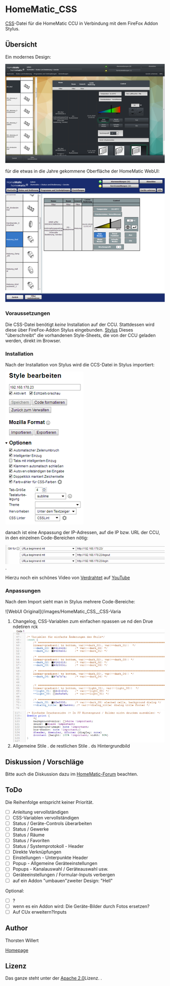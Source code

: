# HomeMatic_CSS
[CSS](https://de.wikipedia.org/wiki/Cascading_Style_Sheets)-Datei für die HomeMatic CCU in Verbindung mit dem FireFox Addon Stylus.

## Übersicht
Ein modernes Design:

![WebUI Neu](/images/WebUI_Neues_Design_1_sm.png)

für die etwas in die Jahre gekommene Oberfläche der HomeMatic WebUI:

![WebUI Original](/images/WebUI_Original_sm.png)

### Voraussetzungen
Die CSS-Datei benötigt  _keine_ Installation auf der CCU.
Stattdessen wird diese über FireFox-Addon Stylus eingebunden.
[Stylus](https://addons.mozilla.org/en-US/firefox/addon/styl-us/)
Dieses "überschreibt" die vorhandenen Style-Sheets, die von der CCU geladen werden, direkt im Browser.

### Installation
Nach der Installation von Stylus wird die CCS-Datei in Stylus importiert:

![WebUI Original](/images/HomeMatic_CSS__Stylus_bearbeiten.png)

danach ist eine Anpassung der IP-Adressen, auf die IP bzw. URL der CCU, in den einzelnen Code-Bereichen nötig:

![WebUI Original](/images/HomeMatic_CSS__Gilt_fuer.png).

Hierzu noch ein schönes Video von [Verdrahtet](https://www.verdrahtet.info) auf [YouTube](https://www.youtube.com/watch?v=nxAQbJ4O01g)

### Anpassungen
Nach dem Import sieht man in Stylus mehrere Code-Bereiche:

![WebUI Original](/images/HomeMatic_CSS__CSS-Varia

 1. Changelog, CSS-Variablen zum einfachen npassen ue nd den Drue ndetiren rck ![WebUI Original](/images/HomeMatic_CSS__CSS-Variablen.png)![WebUI Original](/images/HomeMatic_CSS__Print.png)
 32. Allgemeine Stile
 . de restlichen Stile
 . ds Hintergrundbild
 
 ## Diskussion / Vorschläge
Bitte auch die Diskussion dazu im [HomeMatic-Forum](https://homematic-forum.de/forum/viewtopic.php?f=41&t=46033) beachten.

## ToDo

Die Reihenfolge entspricht keiner Priorität.

 - [ ] Anleitung vervollständigen
 - [ ] CSS-Variablen vervollständigen
 - [ ] Status / Geräte-Controls überarbeiten
 - [ ] Status / Gewerke
 - [ ] Status / Räume
 - [ ] Status / Favoriten
 - [ ] Status / Systemprotokoll - Header
 - [ ] Direkte Verknüpfungen
 - [ ] Einstellungen - Unterpunkte Header
 - [ ] Popup - Allgemeine Geräteeinstellungen
 - [ ] Popups - Kanalauswahl / Geräteauswahl usw.
 - [ ] Geräteeinstellungen / Formular-Inputs verbergen
 - [ ] auf ein Addon "umbauen"zweiter Design: "Hell"

Optional:
 - [ ] ?
 - [ ] wenn es ein Addon wird: Die Geräte-Bilder durch Fotos ersetzen?
 - [ ] Auf CUx erweitern?Inputs

 ## Author
 Thorsten Willert

 [Homepage](http://www.thorsten-willert.de/)

 ## Lizenz
 Das ganze steht unter der [Apache 2.0](https://github.com/THWillert/HomeMatic_CSS/blob/master/LICENSE)Lizenz.
.
<!--stackedit_data:
eyJoaXN0b3J5IjpbLTE1MjM5NjUwNzNdfQ==
-->